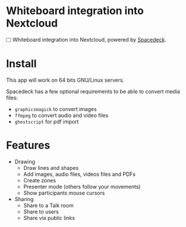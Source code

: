 # Whiteboard integration into Nextcloud

🖵 Whiteboard integration into Nextcloud, powered by [Spacedeck](https://github.com/spacedeck/spacedeck-open).

# Install

This app will work on 64 bits GNU/Linux servers.

Spacedeck has a few optional requirements to be able to convert media files:
* `graphicsmagick` to convert images
* `ffmpeg` to convert audio and video files
* `ghostscript` for pdf import

# Features

* Drawing
    * Draw lines and shapes
    * Add images, audio files, videos files and PDFs
    * Create zones
    * Presenter mode (others follow your movements)
    * Show participants mouse cursors
* Sharing
    * Share to a Talk room
    * Share to users
    * Share via public links
